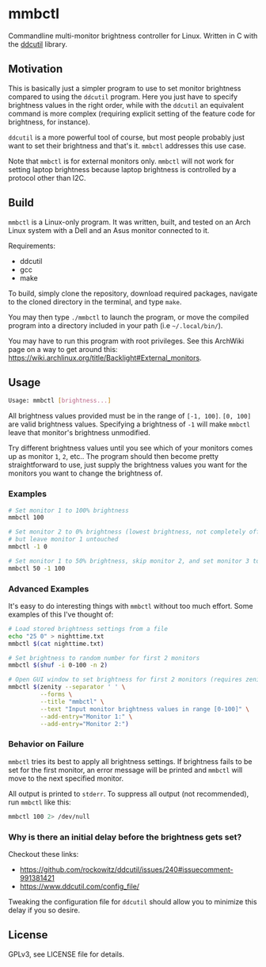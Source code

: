 # mmbctl

Commandline multi-monitor brightness controller for Linux. Written in C with the [ddcutil](https://github.com/rockowitz/ddcutil) library.

## Motivation

This is basically just a simpler program to use to set monitor brightness compared to using the `ddcutil` program. Here you just have to specify brightness values in the right order, while with the `ddcutil` an equivalent command is more complex (requiring explicit setting of the feature code for brightness, for instance).

`ddcutil` is a more powerful tool of course, but most people probably just want to set their brightness and that's it. `mmbctl` addresses this use case.

Note that `mmbctl` is for external monitors only. `mmbctl` will not work for setting laptop brightness because laptop brightness is controlled by a protocol other than I2C.

## Build

`mmbctl` is a Linux-only program. It was written, built, and tested on an Arch Linux system with a Dell and an Asus monitor connected to it.

Requirements:
- ddcutil
- gcc
- make

To build, simply clone the repository, download required packages, navigate to the cloned directory in the terminal, and type `make`.

You may then type `./mmbctl` to launch the program, or move the compiled program into a directory included in your path (i.e `~/.local/bin/`).

You may have to run this program with root privileges. See this ArchWiki page on a way to get around this: <https://wiki.archlinux.org/title/Backlight#External_monitors>.

## Usage

```sh
Usage: mmbctl [brightness...]
```

All brightness values provided must be in the range of `[-1, 100]`. `[0, 100]` are valid brightness values. Specifying a brightness of `-1` will make `mmbctl` leave that monitor's brightness unmodified.

Try different brightness values until you see which of your monitors comes up as monitor `1`, `2`, etc.. The program should then become pretty straightforward to use, just supply the brightness values you want for the monitors you want to change the brightness of.

### Examples

```sh
# Set monitor 1 to 100% brightness
mmbctl 100

# Set monitor 2 to 0% brightness (lowest brightness, not completely off),
# but leave monitor 1 untouched
mmbctl -1 0

# Set monitor 1 to 50% brightness, skip monitor 2, and set monitor 3 to max brightness
mmbctl 50 -1 100
```

### Advanced Examples

It's easy to do interesting things with `mmbctl` without too much effort. Some examples of this I've thought of:

```sh
# Load stored brightness settings from a file
echo "25 0" > nighttime.txt
mmbctl $(cat nighttime.txt)

# Set brightness to random number for first 2 monitors
mmbctl $(shuf -i 0-100 -n 2)

# Open GUI window to set brightness for first 2 monitors (requires zenity)
mmbctl $(zenity --separator ' ' \
         --forms \
         --title "mmbctl" \
         --text "Input monitor brightness values in range [0-100]" \
         --add-entry="Monitor 1:" \
         --add-entry="Monitor 2:")
```

### Behavior on Failure

`mmbctl` tries its best to apply all brightness settings. If brightness fails to be set for the first monitor, an error message will be printed and `mmbctl` will move to the next specified monitor.

All output is printed to `stderr`. To suppress all output (not recommended), run `mmbctl` like this:

```sh
mmbctl 100 2> /dev/null
```

### Why is there an initial delay before the brightness gets set?

Checkout these links:

- <https://github.com/rockowitz/ddcutil/issues/240#issuecomment-991381421>
- <https://www.ddcutil.com/config_file/>

Tweaking the configuration file for `ddcutil` should allow you to minimize this delay if you so desire.

## License

GPLv3, see LICENSE file for details.
